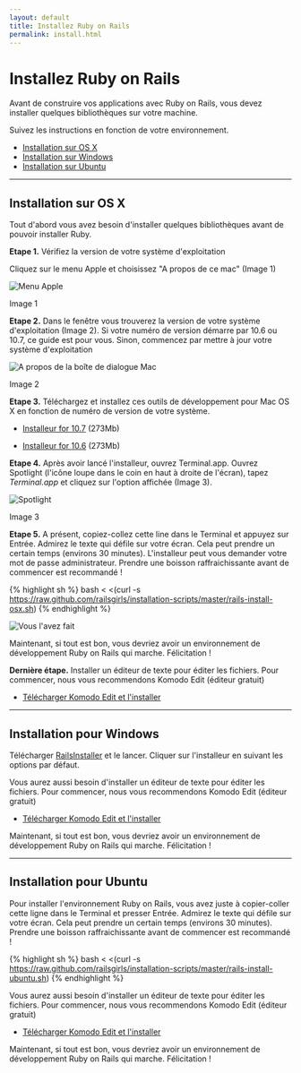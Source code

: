 ```yaml
---
layout: default
title: Installez Ruby on Rails
permalink: install.html
---
```


# Installez Ruby on Rails

Avant de construire vos applications avec Ruby on Rails, vous devez installer quelques bibliothèques sur votre machine.

Suivez les instructions en fonction de votre environnement.

* [Installation sur OS X](#setup_for_os_x)
* [Installation sur  Windows](#setup_for_windows)
* [Installation sur Ubuntu](#setup_for_ubuntu)

<hr />

## Installation sur OS X

Tout d'abord vous avez besoin d'installer quelques bibliothèques avant de pouvoir installer Ruby.

**Etape 1.** Vérifiez la version de votre système d'exploitation

Cliquez sur le menu Apple et choisissez "A propos de ce mac" (Image 1)

![Menu Apple](./images/1.png "Menu Apple")

Image 1
        
**Etape 2.** Dans le fenêtre vous trouverez la version de votre système d'exploitation (Image 2). Si votre numéro de version démarre par 10.6 ou 10.7, ce guide est pour vous. Sinon, commencez par mettre à jour votre système d'exploitation

![A propos de la boîte de dialogue Mac](./images/2.png "A propos de la boîte de dialogue Mac")

Image 2
 
**Etape 3.** Téléchargez et installez ces outils de développement pour Mac OS X en fonction de numéro de version de votre système.
 
* [Installeur for 10.7](https://github.com/downloads/kennethreitz/osx-gcc-installer/GCC-10.7-v2.pkg) <span class="muted">(273Mb)</span>
 
* [Installeur for 10.6](https://github.com/downloads/kennethreitz/osx-gcc-installer/GCC-10.6.pkg) <span class="muted">(273Mb)</span>

**Etape 4.** Après avoir lancé l'installeur, ouvrez Terminal.app. Ouvrez Spotlight (l'icône loupe dans le coin en haut à droite de l'écran), tapez *Terminal.app* et cliquez sur l'option affichée (Image 3).

![Spotlight](images/3.png "Spotlight")

Image 3
 
**Etape 5.** A présent, copiez-collez cette line dans le Terminal et appuyez sur Entrée. Admirez le texte qui défile sur votre écran. Cela peut prendre un certain temps (environs 30 minutes). L'installeur peut vous demander votre mot de passe administrateur. Prendre une boisson raffraichissante avant de commencer est recommandé !

{% highlight sh %}
bash < <(curl -s https://raw.github.com/railsgirls/installation-scripts/master/rails-install-osx.sh)
{% endhighlight %} 
        
 ![Vous l'avez fait](images/complete.png "Vous l'avez fait")

Maintenant, si tout est bon, vous devriez avoir un environnement de développement Ruby on Rails qui marche. Félicitation !
        
**Dernière étape.** Installer un éditeur de texte pour éditer les fichiers. Pour commencer, nous vous recommendons Komodo Edit (éditeur gratuit)

* [Télécharger Komodo Edit et l'installer](http://www.activestate.com/komodo-edit/downloads)

<hr />

## Installation pour Windows
 
Télécharger [RailsInstaller](http://rubyforge.org/frs/download.php/75346/railsinstaller-2.0.0.exe) et le lancer. Cliquer sur l'installeur en suivant les options par défaut.
 
Vous aurez aussi besoin d'installer un éditeur de texte pour éditer les fichiers. Pour commencer, nous vous recommendons Komodo Edit (éditeur gratuit)

* [Télécharger Komodo Edit et l'installer](http://www.activestate.com/komodo-edit/downloads)
 
Maintenant, si tout est bon, vous devriez avoir un environnement de développement Ruby on Rails qui marche. Félicitation !

<hr />

## Installation pour Ubuntu

Pour installer l'environnement Ruby on Rails, vous avez juste à copier-coller cette ligne dans le Terminal et presser Entrée. Admirez le texte qui défile sur votre écran. Cela peut prendre un certain temps (environs 30 minutes). Prendre une boisson raffraichissante avant de commencer est recommandé !
 
{% highlight sh %}
bash < <(curl -s https://raw.github.com/railsgirls/installation-scripts/master/rails-install-ubuntu.sh)
{% endhighlight %} 

Vous aurez aussi besoin d'installer un éditeur de texte pour éditer les fichiers. Pour commencer, nous vous recommendons Komodo Edit (éditeur gratuit)

* [Télécharger Komodo Edit et l'installer](http://www.activestate.com/komodo-edit/downloads)

Maintenant, si tout est bon, vous devriez avoir un environnement de développement Ruby on Rails qui marche. Félicitation !
